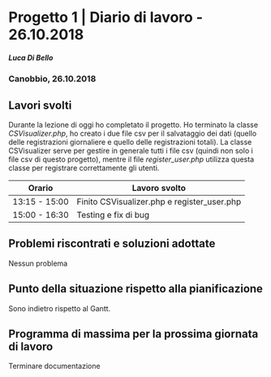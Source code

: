 # Progetto 1 | Diario di lavoro - 26.10.2018
##### Luca Di Bello
### Canobbio, 26.10.2018

## Lavori svolti
Durante la lezione di oggi ho completato il progetto. Ho terminato la classe <i>CSVisualizer.php</i>, ho creato i due file csv per il salvataggio dei dati (quello delle registrazioni giornaliere e quello delle registrazioni totali).
La classe CSVisualizer serve per gestire in generale tutti i file csv (quindi non solo i file csv di questo progetto), mentre il file <i>register_user.php</i> utilizza questa classe per registrare correttamente gli utenti.

|Orario        |Lavoro svolto                 |
|--------------|------------------------------|
|13:15 - 15:00  | Finito CSVisualizer.php e register_user.php |
|15:00 - 16:30  | Testing e fix di bug |

##  Problemi riscontrati e soluzioni adottate
Nessun problema

##  Punto della situazione rispetto alla pianificazione
Sono indietro rispetto al Gantt.

## Programma di massima per la prossima giornata di lavoro
Terminare documentazione